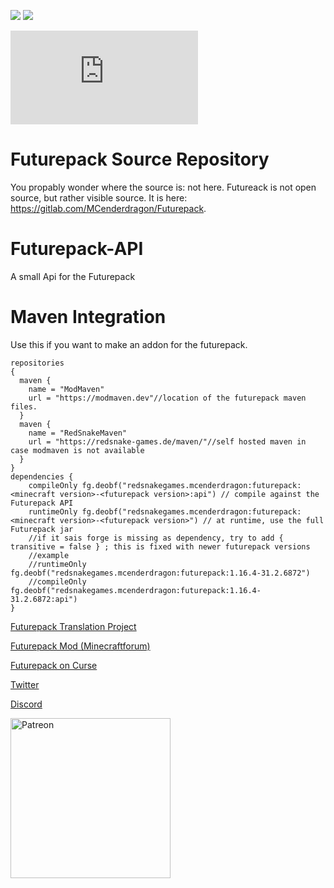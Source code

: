 [![](http://cf.way2muchnoise.eu/full_futurepack_downloads.svg)](https://minecraft.curseforge.com/projects/futurepack)
[![](http://cf.way2muchnoise.eu/versions/Available%20For%20Minecraft_futurepack_all.svg)](https://minecraft.curseforge.com/projects/futurepack)

[![](http://redsnake-games.de/jenkins/api.php?id=futurepack.svg)]()

#  Futurepack Source Repository
You propably wonder where the source is: not here. Futureack is not open source, but rather visible source. It is here: https://gitlab.com/MCenderdragon/Futurepack. 

# Futurepack-API
A small Api for the Futurepack

# Maven Integration
Use this if you want to make an addon for the futurepack.
```
repositories 
{
  maven {
    name = "ModMaven"
    url = "https://modmaven.dev"//location of the futurepack maven files.
  }
  maven {
    name = "RedSnakeMaven"
    url = "https://redsnake-games.de/maven/"//self hosted maven in case modmaven is not available
  }
}
dependencies {
    compileOnly fg.deobf("redsnakegames.mcenderdragon:futurepack:<minecraft version>-<futurepack version>:api") // compile against the Futurepack API
    runtimeOnly fg.deobf("redsnakegames.mcenderdragon:futurepack:<minecraft version>-<futurepack version>") // at runtime, use the full Futurepack jar
    //if it sais forge is missing as dependency, try to add { transitive = false } ; this is fixed with newer futurepack versions
    //example
    //runtimeOnly fg.deobf("redsnakegames.mcenderdragon:futurepack:1.16.4-31.2.6872")
    //compileOnly fg.deobf("redsnakegames.mcenderdragon:futurepack:1.16.4-31.2.6872:api")
}
```
[Futurepack Translation Project](https://github.com/Wugand/FuturePack-Language)

[Futurepack Mod (Minecraftforum)](https://www.minecraftforum.net/forums/mapping-and-modding-java-edition/minecraft-mods/2644868-futurepack-mod-discover-new-dimensions)

[Futurepack on Curse](http://mods.curse.com/mc-mods/minecraft/237333-futurepack#t1:description)

[Twitter](https://twitter.com/MCenderdragonxD)

[Discord](https://discord.gg/UpdVfFk)

[<img alt="Patreon" src=http://i.imgur.com/k44o58p.png width=256\>](https://www.patreon.com/mcenderdragon)
